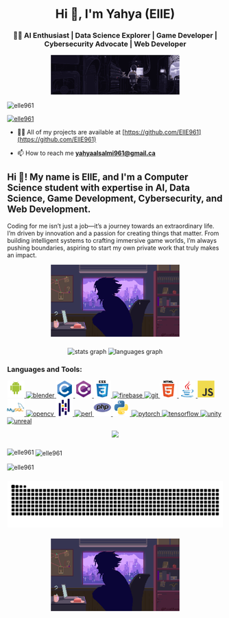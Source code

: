 <h1 align="center">Hi 👋, I'm Yahya (EllE)</h1>
<h3 align="center">👨‍💻 AI Enthusiast | Data Science Explorer | Game Developer | Cybersecurity Advocate | Web Developer</h3>

<p align="center">
  <img src="https://github.com/EllE961/EllE961/blob/main/Gif1.gif" width="300" />
</p>

<p align="left"> <img src="https://komarev.com/ghpvc/?username=elle961&label=Profile%20views&color=0e75b6&style=flat" alt="elle961" /> </p>

<p align="left"> <a href="https://github.com/ryo-ma/github-profile-trophy"><img src="https://github-profile-trophy.vercel.app/?username=elle961" alt="elle961" /></a> </p>

- 👨‍💻 All of my projects are available at [https://github.com/EllE961](https://github.com/EllE961)

- 📫 How to reach me **yahyaalsalmi961@gmail.ca**

<h2 align="left">Hi 👋! My name is EllE, and I'm a Computer Science student with expertise in AI, Data Science, Game Development, Cybersecurity, and Web Development.</h2>

<p align="left">Coding for me isn’t just a job—it’s a journey towards an extraordinary life. I’m driven by innovation and a passion for creating things that matter. From building intelligent systems to crafting immersive game worlds, I’m always pushing boundaries, aspiring to start my own private work that truly makes an impact.</p>

<p align="center">
  <img src="https://github.com/EllE961/EllE961/blob/main/Gif2.gif" width="300" />
</p>

###

<div align="center">
  <img src="https://github-readme-stats.vercel.app/api?username=elle961&hide_title=false&hide_rank=false&show_icons=true&include_all_commits=true&count_private=true&disable_animations=false&theme=radical&locale=en&hide_border=false" height="150" alt="stats graph"  />
  <img src="https://github-readme-stats.vercel.app/api/top-langs?username=elle961&locale=en&hide_title=false&layout=compact&card_width=320&langs_count=5&theme=radical&hide_border=false" height="150" alt="languages graph"  />
</div>

### Languages and Tools:
<p align="left"> 
  <a href="https://developer.android.com" target="_blank" rel="noreferrer"> <img src="https://raw.githubusercontent.com/devicons/devicon/master/icons/android/android-original-wordmark.svg" alt="android" width="40" height="40"/> </a>
  <a href="https://www.blender.org/" target="_blank" rel="noreferrer"> <img src="https://download.blender.org/branding/community/blender_community_badge_white.svg" alt="blender" width="40" height="40"/> </a>
  <a href="https://www.cprogramming.com/" target="_blank" rel="noreferrer"> <img src="https://raw.githubusercontent.com/devicons/devicon/master/icons/c/c-original.svg" alt="c" width="40" height="40"/> </a> 
  <a href="https://www.w3schools.com/cs/" target="_blank" rel="noreferrer"> <img src="https://raw.githubusercontent.com/devicons/devicon/master/icons/csharp/csharp-original.svg" alt="csharp" width="40" height="40"/> </a>
  <a href="https://www.w3schools.com/css/" target="_blank" rel="noreferrer"> <img src="https://raw.githubusercontent.com/devicons/devicon/master/icons/css3/css3-original-wordmark.svg" alt="css3" width="40" height="40"/> </a>
  <a href="https://firebase.google.com/" target="_blank" rel="noreferrer"> <img src="https://www.vectorlogo.zone/logos/firebase/firebase-icon.svg" alt="firebase" width="40" height="40"/> </a>
  <a href="https://git-scm.com/" target="_blank" rel="noreferrer"> <img src="https://www.vectorlogo.zone/logos/git-scm/git-scm-icon.svg" alt="git" width="40" height="40"/> </a>
  <a href="https://www.w3.org/html/" target="_blank" rel="noreferrer"> <img src="https://raw.githubusercontent.com/devicons/devicon/master/icons/html5/html5-original-wordmark.svg" alt="html5" width="40" height="40"/> </a>
  <a href="https://www.java.com" target="_blank" rel="noreferrer"> <img src="https://raw.githubusercontent.com/devicons/devicon/master/icons/java/java-original.svg" alt="java" width="40" height="40"/> </a>
  <a href="https://developer.mozilla.org/en-US/docs/Web/JavaScript" target="_blank" rel="noreferrer"> <img src="https://raw.githubusercontent.com/devicons/devicon/master/icons/javascript/javascript-original.svg" alt="javascript" width="40" height="40"/> </a> 
  <a href="https://www.mysql.com/" target="_blank" rel="noreferrer"> <img src="https://raw.githubusercontent.com/devicons/devicon/master/icons/mysql/mysql-original-wordmark.svg" alt="mysql" width="40" height="40"/> </a> 
  <a href="https://opencv.org/" target="_blank" rel="noreferrer"> <img src="https://www.vectorlogo.zone/logos/opencv/opencv-icon.svg" alt="opencv" width="40" height="40"/> </a> 
  <a href="https://pandas.pydata.org/" target="_blank" rel="noreferrer"> <img src="https://raw.githubusercontent.com/devicons/devicon/2ae2a900d2f041da66e950e4d48052658d850630/icons/pandas/pandas-original.svg" alt="pandas" width="40" height="40"/> </a>
  <a href="https://www.perl.org/" target="_blank" rel="noreferrer"> <img src="https://api.iconify.design/logos-perl.svg" alt="perl" width="40" height="40"/> </a> 
  <a href="https://www.php.net" target="_blank" rel="noreferrer"> <img src="https://raw.githubusercontent.com/devicons/devicon/master/icons/php/php-original.svg" alt="php" width="40" height="40"/> </a> 
  <a href="https://www.python.org" target="_blank" rel="noreferrer"> <img src="https://raw.githubusercontent.com/devicons/devicon/master/icons/python/python-original.svg" alt="python" width="40" height="40"/> </a> 
  <a href="https://pytorch.org/" target="_blank" rel="noreferrer"> <img src="https://www.vectorlogo.zone/logos/pytorch/pytorch-icon.svg" alt="pytorch" width="40" height="40"/> </a>
  <a href="https://www.tensorflow.org" target="_blank" rel="noreferrer"> <img src="https://www.vectorlogo.zone/logos/tensorflow/tensorflow-icon.svg" alt="tensorflow" width="40" height="40"/> </a> 
  <a href="https://unity.com/" target="_blank" rel="noreferrer"> <img src="https://www.vectorlogo.zone/logos/unity3d/unity3d-icon.svg" alt="unity" width="40" height="40"/> </a> 
  <a href="https://unrealengine.com/" target="_blank" rel="noreferrer"> <img src="https://raw.githubusercontent.com/kenangundogan/fontisto/036b7eca71aab1bef8e6a0518f7329f13ed62f6b/icons/svg/brand/unreal-engine.svg" alt="unreal" width="40" height="40"/> </a> 
</p>

<p align="center">
  <img src="URL_TO_YOUR_GIF" width="300" />
</p>

###

<p><img align="left" src="https://github-readme-stats.vercel.app/api/top-langs?username=elle961&show_icons=true&locale=en&layout=compact" alt="elle961" /></p>

<p>&nbsp;<img align="center" src="https://github-readme-stats.vercel.app/api?username=elle961&show_icons=true&locale=en" alt="elle961" /></p>

<p><img align="center" src="https://github-readme-streak-stats.herokuapp.com/?user=elle961&" alt="elle961" /></p>

###

![Snake animation](https://github.com/EllE961/EllE961/blob/output/snake.svg)
###
<p align="center">
  <img src="https://github.com/EllE961/EllE961/blob/main/Gif2.gif" width="300" />
</p>

